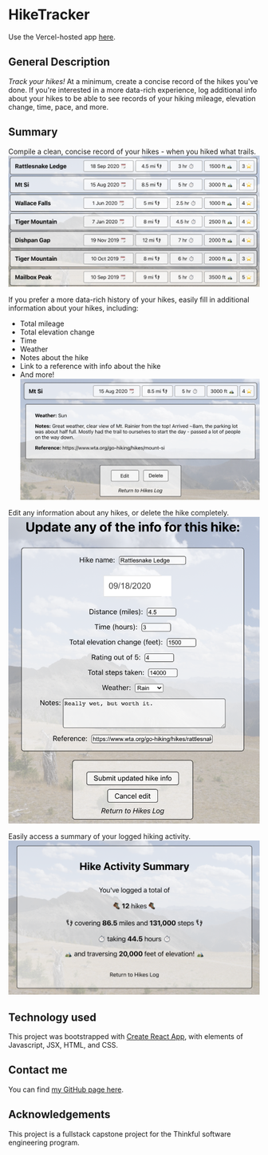 # HikeTracker

Use the Vercel-hosted app [here](https://hike-tracker.vercel.app/).

## General Description
*Track your hikes!* At a minimum, create a concise record of the hikes you've done. If you're interested in a more data-rich experience, log additional info about your hikes to be able to see records of your hiking mileage, elevation change, time, pace, and more.

## Summary
Compile a clean, concise record of your hikes - when you hiked what trails.
![hike log](./src/images/app_screenshot_hike-log.png "hike log")

If you prefer a more data-rich history of your hikes, easily fill in additional information about your hikes, including:
- Total mileage
- Total elevation change
- Time
- Weather
- Notes about the hike
- Link to a reference with info about the hike
- And more!
![hike detail page](./src/images/app_screenshot_hike-detail.png "hike detail page")

Edit any information about any hikes, or delete the hike completely.
![hike edit page](./src/images/app_screenshot_hike-edit.png "hike edit page")

Easily access a summary of your logged hiking activity.
![activity summary](./src/images/app_screenshot_hike-summary.png "activity summary")

## Technology used
This project was bootstrapped with [Create React App](https://github.com/facebook/create-react-app), with elements of Javascript, JSX, HTML, and CSS.

## Contact me
You can find [my GitHub page here](https://github.com/sam1cutler).

## Acknowledgements
This project is a fullstack capstone project for the Thinkful software engineering program. 

